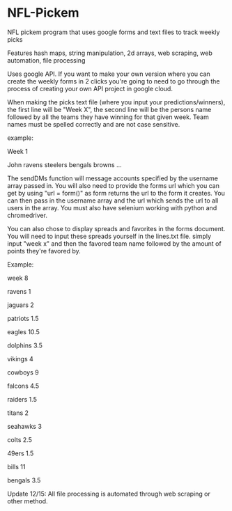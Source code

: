 # NFL-Pickem

NFL pickem program that uses google forms and text files to track weekly picks

Features hash maps, string manipulation, 2d arrays, web scraping, web automation, file processing

Uses google API. If you want to make your own version where you can create the weekly forms in 2 clicks 
you're going to need to go through the process of creating your own API project in google cloud.

When making the picks text file (where you input your predictions/winners), the first line will be "Week X", 
the second line will be the persons name followed by all the teams they have winning for that given week. 
Team names must be spelled correctly and are not case sensitive.

example:

Week 1

John ravens steelers bengals browns ...

The sendDMs function will message accounts specified by the username array passed in. You will also need to 
provide the forms url which you can get by using "url = form()" as form returns the url to the form it creates.
You can then pass in the username array and the url which sends the url to all users in the array. You must also
have selenium working with python and chromedriver.

You can also chose to display spreads and favorites in the forms document. You will need to input these spreads yourself in the lines.txt file. simply input "week x" and then the favored team name followed by the amount of points they're favored by.

Example:

week 8

ravens 1

jaguars 2

patriots 1.5

eagles 10.5

dolphins 3.5

vikings 4

cowboys 9

falcons 4.5

raiders 1.5

titans 2

seahawks 3

colts 2.5

49ers 1.5

bills 11

bengals 3.5


Update 12/15: All file processing is automated through web scraping or other method.
